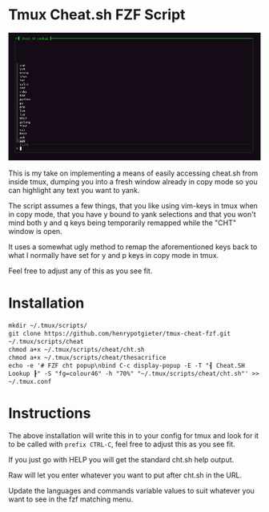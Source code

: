 # Tmux Cheat.sh FZF Script

![Example](https://github.com/henrypotgieter/tmux-cheat-fzf/blob/main/example.png?raw=true)

This is my take on implementing a means of easily accessing cheat.sh from
inside tmux, dumping you into a fresh window already in copy mode so you can
highlight any text you want to yank.

The script assumes a few things, that you like using vim-keys in tmux when in
copy mode, that you have y bound to yank selections and that you won't mind
both y and q keys being temporarily remapped while the "CHT" window is open.

It uses a somewhat ugly method to remap the aforementioned keys back to what I
normally have set for y and p keys in copy mode in tmux.

Feel free to adjust any of this as you see fit.

# Installation

```
mkdir ~/.tmux/scripts/
git clone https://github.com/henrypotgieter/tmux-cheat-fzf.git ~/.tmux/scripts/cheat
chmod a+x ~/.tmux/scripts/cheat/cht.sh
chmod a+x ~/.tmux/scripts/cheat/thesacrifice
echo -e '# FZF cht popup\nbind C-c display-popup -E -T "┨ Cheat.SH Lookup ┠" -S "fg=colour46" -h "70%" "~/.tmux/scripts/cheat/cht.sh"' >> ~/.tmux.conf
```

# Instructions

The above installation will write this in to your config for tmux and look for
it to be called with ```prefix CTRL-C```, feel free to adjust this as you see
fit.

If you just go with HELP you will get the standard cht.sh help output.

Raw will let you enter whatever you want to put after cht.sh in the URL.

Update the languages and commands variable values to suit whatever you want to
see in the fzf matching menu.


